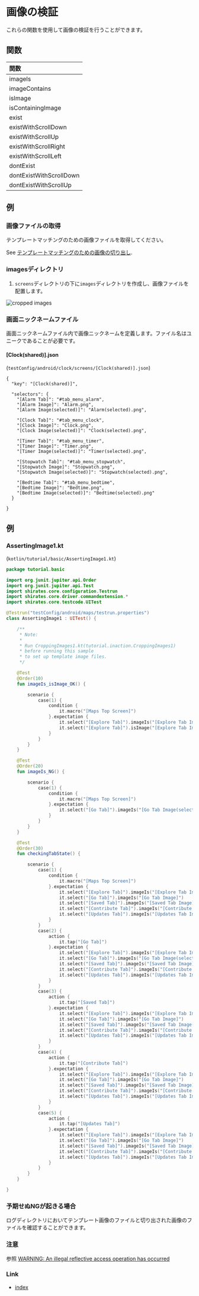 # 画像の検証

これらの関数を使用して画像の検証を行うことができます。

## 関数

| 関数                      |
|:------------------------|
| imageIs                 |
| imageContains           |
| isImage                 |
| isContainingImage       |
| exist                   |
| existWithScrollDown     |
| existWithScrollUp       |
| existWithScrollRight    |
| existWithScrollLeft     |
| dontExist               |
| dontExistWithScrollDown |
| dontExistWithScrollUp   |

## 例

### 画像ファイルの取得

テンプレートマッチングのための画像ファイルを取得してください。

See [テンプレートマッチングのための画像の切り出し](../../../in_action/image_matching/cropping_images_for_template_matching_ja.md).

### imagesディレクトリ

1. `screens`ディレクトリの下に`images`ディレクトリを作成し、画像ファイルを配置します。

![cropped images](../../../in_action/_images/put_cropped_images_in_images_directory.png)

### 画面ニックネームファイル

画面ニックネームファイル内で画像ニックネームを定義します。ファイル名はユニークであることが必要です。

#### [Clock(shared)].json

(`testConfig/android/clock/screens/[Clock(shared)].json`)

```
{
  "key": "[Clock(shared)]",

  "selectors": {
    "[Alarm Tab]": "#tab_menu_alarm",
    "[Alarm Image]": "Alarm.png",
    "[Alarm Image(selected)]": "Alarm(selected).png",

    "[Clock Tab]": "#tab_menu_clock",
    "[Clock Image]": "Clock.png",
    "[Clock Image(selected)]": "Clock(selected).png",

    "[Timer Tab]": "#tab_menu_timer",
    "[Timer Image]": "Timer.png",
    "[Timer Image(selected)]": "Timer(selected).png",

    "[Stopwatch Tab]": "#tab_menu_stopwatch",
    "[Stopwatch Image]": "Stopwatch.png",
    "[Stopwatch Image(selected)]": "Stopwatch(selected).png",

    "[Bedtime Tab]": "#tab_menu_bedtime",
    "[Bedtime Image]": "Bedtime.png",
    "[Bedtime Image(selected)]": "Bedtime(selected).png"
  }

}
```

## 例

### AssertingImage1.kt

(`kotlin/tutorial/basic/AssertingImage1.kt`)

```kotlin
package tutorial.basic

import org.junit.jupiter.api.Order
import org.junit.jupiter.api.Test
import shirates.core.configuration.Testrun
import shirates.core.driver.commandextension.*
import shirates.core.testcode.UITest

@Testrun("testConfig/android/maps/testrun.properties")
class AssertingImage1 : UITest() {

    /**
     * Note:
     *
     * Run CroppingImages1.kt(tutorial.inaction.CroppingImages1)
     * before running this sample
     * to set up template image files.
     */

    @Test
    @Order(10)
    fun imageIs_isImage_OK() {

        scenario {
            case(1) {
                condition {
                    it.macro("[Maps Top Screen]")
                }.expectation {
                    it.select("[Explore Tab]").imageIs("[Explore Tab Image(selected)]")     // OK
                    it.select("[Explore Tab]").isImage("[Explore Tab Image(selected)]").thisIsTrue()      // OK
                }
            }
        }
    }

    @Test
    @Order(20)
    fun imageIs_NG() {

        scenario {
            case(1) {
                condition {
                    it.macro("[Maps Top Screen]")
                }.expectation {
                    it.select("[Go Tab]").imageIs("[Go Tab Image(selected)]")     // NG
                }
            }
        }
    }

    @Test
    @Order(30)
    fun checkingTabState() {

        scenario {
            case(1) {
                condition {
                    it.macro("[Maps Top Screen]")
                }.expectation {
                    it.select("[Explore Tab]").imageIs("[Explore Tab Image(selected)]")
                    it.select("[Go Tab]").imageIs("[Go Tab Image]")
                    it.select("[Saved Tab]").imageIs("[Saved Tab Image]")
                    it.select("[Contribute Tab]").imageIs("[Contribute Tab Image]")
                    it.select("[Updates Tab]").imageIs("[Updates Tab Image]")
                }
            }
            case(2) {
                action {
                    it.tap("[Go Tab]")
                }.expectation {
                    it.select("[Explore Tab]").imageIs("[Explore Tab Image]")
                    it.select("[Go Tab]").imageIs("[Go Tab Image(selected)]")
                    it.select("[Saved Tab]").imageIs("[Saved Tab Image]")
                    it.select("[Contribute Tab]").imageIs("[Contribute Tab Image]")
                    it.select("[Updates Tab]").imageIs("[Updates Tab Image]")
                }
            }
            case(3) {
                action {
                    it.tap("[Saved Tab]")
                }.expectation {
                    it.select("[Explore Tab]").imageIs("[Explore Tab Image]")
                    it.select("[Go Tab]").imageIs("[Go Tab Image]")
                    it.select("[Saved Tab]").imageIs("[Saved Tab Image(selected)]")
                    it.select("[Contribute Tab]").imageIs("[Contribute Tab Image]")
                    it.select("[Updates Tab]").imageIs("[Updates Tab Image]")
                }
            }
            case(4) {
                action {
                    it.tap("[Contribute Tab]")
                }.expectation {
                    it.select("[Explore Tab]").imageIs("[Explore Tab Image]")
                    it.select("[Go Tab]").imageIs("[Go Tab Image]")
                    it.select("[Saved Tab]").imageIs("[Saved Tab Image]")
                    it.select("[Contribute Tab]").imageIs("[Contribute Tab Image(selected)]")
                    it.select("[Updates Tab]").imageIs("[Updates Tab Image]")
                }
            }
            case(5) {
                action {
                    it.tap("[Updates Tab]")
                }.expectation {
                    it.select("[Explore Tab]").imageIs("[Explore Tab Image]")
                    it.select("[Go Tab]").imageIs("[Go Tab Image]")
                    it.select("[Saved Tab]").imageIs("[Saved Tab Image]")
                    it.select("[Contribute Tab]").imageIs("[Contribute Tab Image]")
                    it.select("[Updates Tab]").imageIs("[Updates Tab Image(selected)]")
                }
            }
        }
    }

}
```

### 予期せぬNGが起きる場合

ログディレクトリにおいてテンプレート画像のファイルと切り出された画像のファイルを確認することができます。

### 注意

参照 [WARNING: An illegal reflective access operation has occurred](../../../troubleshooting/warnings/anIllegalRefrectiveAccessOperationHasOccured＿じゃ.md)

### Link

- [index](../../../index_ja.md)
